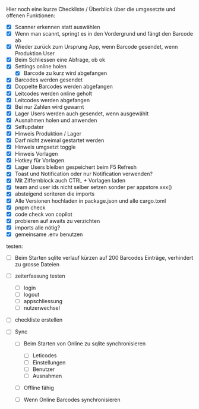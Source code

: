 Hier noch eine kurze Checkliste / Überblick über die umgesetzte und offenen Funktionen:
* [x] Scanner erkennen statt auswählen
* [x] Wenn man scannt, springt es in den Vordergrund und fängt den Barcode ab
* [x] Wieder zurück zum Ursprung App, wenn Barcode gesendet, wenn Produktion User
* [x] Beim Schliessen eine Abfrage, ob ok
* [x] Settings online holen 
    - [x] Barcode zu kurz wird abgefangen
* [x] Barcodes werden gesendet
* [x] Doppelte Barcodes werden abgefangen
* [x] Leitcodes werden online geholt
* [x] Leitcodes werden abgefangen
* [x] Bei nur Zahlen wird gewarnt
* [x] Lager Users werden auch gesendet, wenn ausgewählt
* [x] Ausnahmen holen und anwenden
* [x] Selfupdater
* [x] Hinweis Produktion / Lager
* [x] Darf nicht zweimal gestartet werden
* [x] Hinweis umgsetzt toggle
* [x] Hinweis Vorlagen
* [x] Hotkey für Vorlagen
* [x] Lager Users bleiben gespeichert beim F5 Refresh
* [x] Toast und Notification oder nur Notification verwenden?
* [x] Mit Ziffernblock auch CTRL + Vorlagen laden
* [x] team and user ids nicht selber setzen sonder per appstore.xxx()
* [x] absteigend soriteren die imports
* [x] Alle Versionen hochladen in package.json und alle cargo.toml
* [x] pnpm check
* [x] code check von copilot
* [x] probieren auf awaits zu verzichten
* [x] imports alle nötig?
* [x] gemeinsame .env benutzen

testen:
* [ ] Beim Starten sqlite verlauf kürzen auf 200 Barcodes Einträge, verhindert zu grosse Dateien

* [ ] zeiterfassung testen
    * [ ] login
    * [ ] logout
    * [ ] appschliessung
    * [ ] nutzerwechsel

* [ ] checkliste erstellen

* [ ] Sync
    - [ ] Beim Starten von Online zu sqlite synchronisieren
        - [ ] Leticodes
        - [ ] Einstellungen
        - [ ] Benutzer
        - [ ] Ausnahmen
    - [ ] Offline fähig
    - [ ] Wenn Online Barcodes synchronisieren

